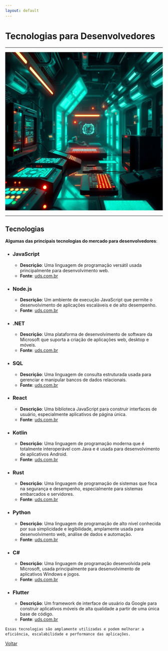 ```yaml
---
layout: default
---
```


# Tecnologias para Desenvolvedores

* * *
![tecnologias](/assets/images/tecnologias.jpg)
* * *
## Tecnologias
**Algumas das principais tecnologias do mercado para desenvolvedores**:

- ### JavaScript
  - **Descrição**: Uma linguagem de programação versátil usada principalmente para desenvolvimento web.
  - **Fonte**: [uds.com.br](https://uds.com.br/blog/tecnologias-mais-usadas-desenvolvimento-software)

- ### Node.js
  - **Descrição**: Um ambiente de execução JavaScript que permite o desenvolvimento de aplicações escaláveis e de alto desempenho.
  - **Fonte**: [uds.com.br](https://uds.com.br/blog/tecnologias-mais-usadas-desenvolvimento-software)

- ### .NET
  - **Descrição**: Uma plataforma de desenvolvimento de software da Microsoft que suporta a criação de aplicações web, desktop e móveis.
  - **Fonte**: [uds.com.br](https://uds.com.br/blog/tecnologias-mais-usadas-desenvolvimento-software)

- ### SQL
  - **Descrição**: Uma linguagem de consulta estruturada usada para gerenciar e manipular bancos de dados relacionais.
  - **Fonte**: [uds.com.br](https://uds.com.br/blog/tecnologias-mais-usadas-desenvolvimento-software)

- ### React
  - **Descrição**: Uma biblioteca JavaScript para construir interfaces de usuário, especialmente aplicativos de página única.
  - **Fonte**: [uds.com.br](https://uds.com.br/blog/tecnologias-mais-usadas-desenvolvimento-software)

- ### Kotlin
  - **Descrição**: Uma linguagem de programação moderna que é totalmente interoperável com Java e é usada para desenvolvimento de aplicativos Android.
  - **Fonte**: [uds.com.br](https://uds.com.br/blog/tecnologias-mais-usadas-desenvolvimento-software)

- ### Rust
  - **Descrição**: Uma linguagem de programação de sistemas que foca na segurança e desempenho, especialmente para sistemas embarcados e servidores.
  - **Fonte**: [uds.com.br](https://ias-mais-usadas-desenvolvimento-software)

- ### Python
  - **Descrição**: Uma linguagem de programação de alto nível conhecida por sua simplicidade e legibilidade, amplamente usada para desenvolvimento web, análise de dados e automação.
  - **Fonte**: [uds.com.br](https://uds.com.br/blog/tecnologias-mais-usadas-desenvolvimento-software)

- ### C#
  - **Descrição**: Uma linguagem de programação desenvolvida pela Microsoft, usada principalmente para desenvolvimento de aplicativos Windows e jogos.
  - **Fonte**: [uds.com.br](https://volvimento-software)

- ### Flutter
  - **Descrição**: Um framework de interface de usuário da Google para construir aplicativos móveis de alta qualidade a partir de uma única base de código.
  - **Fonte**: [uds.com.br](https://uds.com.br/blog/tecnologias-mais-usadas-desenvolvimento-software)

```
Essas tecnologias são amplamente utilizadas e podem melhorar a eficiência, escalabilidade e performance das aplicações.
```

[Voltar](./)
